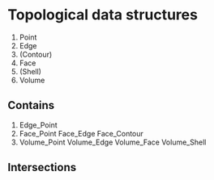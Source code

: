# Topological data structures

1. Point
2. Edge
3. (Contour)
4. Face
5. (Shell)
6. Volume

## Contains

1.  Edge_Point
2.  Face_Point
    Face_Edge
    Face_Contour
3.  Volume_Point
    Volume_Edge
    Volume_Face
    Volume_Shell


## Intersections


